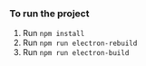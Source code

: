 ### To run the project

1. Run `npm install`
2. Run `npm run electron-rebuild`
3. Run `npm run electron-build`